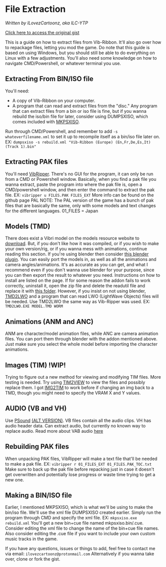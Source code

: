 # File Extraction
*Written by ILovezCartoonz, aka ILC-YTP*

[Click here to access the original gist](https://gist.github.com/ILC-YTP/e3700d685482552c515eebc9323ec92b)

This is a guide on how to extract files from Vib-Ribbon. It'll also go over how to repackage files, letting you mod the game.
Do note that this guide is based on using Windows, but you should still be able to do everything on Linux with a few adjustments.
You'll also need some knowledge on how to navigate CMD/Powershell, or whatever terminal you use.


## Extracting From BIN/ISO file
You'll need: 
- A copy of Vib-Ribbon on your computer.
- A program that can read and extract files from the "disc." Any program that can extract files from a bin or iso file is fine, but if you wanna rebuild the iso/bin file for later, consider using DUMPSXISO, which comes included with [MKPSXISO](https://github.com/Lameguy64/mkpsxiso).
  
 Run through CMD/Powershell, and remember to add `-s whateverfilename.xml` to set it up to recompile itself as a bin/iso file later on. EX: ``dumpsxiso -s rebuild.xml "Vib-Ribbon (Europe) (En,Fr,De,Es,It) (Track 1).bin"``


## Extracting PAK files
You'll need [VibRipper](https://github.com/resistiv/VibRipper). There's no GUI for the program, it can only be run from a CMD or Powershell window. Basically, when you find a pak file you wanna extract, paste the program into where the pak file is, open a CMD/powershell window, and then enter the command to extract the pak file. EX: ``vibripper u FILES.PAK FILES_EXT``  More info can be found on the github page
PAL NOTE: The PAL version of the game has a bunch of pak files that are basically the same, only with some models and text changes for the different languages. 01_FILES = Japan


## Models (TMD)
There does exist a Vibri model on the models resource website to [download](https://models-resource.com/playstation/vibribbon/). But, if you don't like how it was compiled, or if you wish to make your own version/rig, or if you wanna mess with animations, continue reading this section.
If you're using blender then consider [this blender plugin](https://github.com/Murugo/Misc-Game-Research/tree/main/PS1/Vib-Ribbon). You can easily port the models in, as well as all the animations and camera angles/animations. It's as accurate as you can get, and what I recommend even if you don't wanna use blender for your purpose, since you can then export the result to whatever you need. Instructions on how to install are listed on the page. If for some reason the addon fails to work correctly, uninstall it, open the zip file and delete the readutil file and replace it with [this folder](https://cdn.discordapp.com/attachments/939246273423355908/1001254517070888980/readutil.zip).
However, if you insist on not using blender, [TMD2LWO](https://zophar.net/utilities/psxutil/tmd2lwo.html) and a program that can read LWO (LightWave Objects) files will be needed. Use TMD2LWO the same way as Vib-Ripper was used. EX: ``TMD2LWO.EXE MODEL.TMD WORM``


## Animations (ANM and ANC)
ANM are character/model animation files, while ANC are camera animation files. You can port them through blender with the addon mentioned above. Just make sure you select the whole model before importing the character animations.


## Images (TIM) !WIP!
Trying to figure out a new method for viewing and modifying TIM files. More testing is needed. Try using [TIM2VIEW](https://github.com/lab313ru/tim2view) to view the files and possibly replace them. I got [IMG2TIM](https://github.com/Lameguy64/img2tim) to work before if changing an img back to a TMD, though you might need to specify the VRAM X and Y values.


## AUDIO (VB and VH)
Use [PSound](https://www.romhacking.net/utilities/679/) [(ALT VERSION)](https://www.zophar.net/utilities/psxutil/psound-soundreaver2.html). VB files contain all the audio clips. VH has audio header data. Can extract audio, but currently no known way to replace audio. Read more about VAB audio [here](https://wiki.xentax.com/index.php/VAB_Audio)


## Rebuilding PAK files
When unpacking PAK files, VibRipper will make a text file that'll be needed to make a pak file. EX: ``vibripper r 01_FILES_EXT 01_FILES.PAK_TOC.txt`` Make sure to back up the pak file before repacking just in case it doesn't get overwritten and potentially lose progress or waste time trying to get a new one.


## Making a BIN/ISO file
Earlier, I mentioned MKPSXISO, which is what we'll be using to make the bin/iso file. We'll use the xml file DUMPSXISO created earlier. Simply run the program through CMD and specify the xml file. EX: ``mkpsxiso.exe rebuild.xml``  You'll get a new bin+cue file named mkpsxiso.bin/.cue. Consider editing the xml file to change the name of the bin+cue file names. Also consider editing the .cue file if you want to include your own custom music tracks in the game.


If you have any questions, issues or things to add, feel free to contact me via email: ```ilovezcartoonz@protonmail.com```
Alternatively if you wanna take over, clone or fork the gist.
